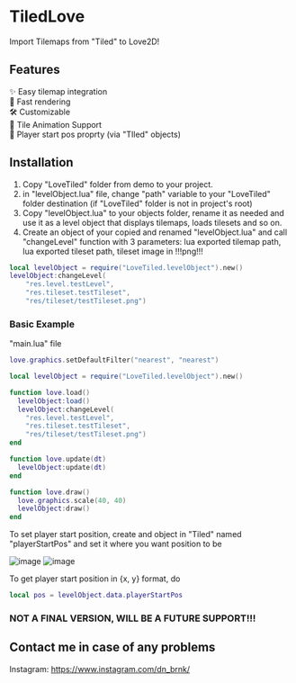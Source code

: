 # TiledLove
Import Tilemaps from "Tiled" to Love2D!

## Features
✨ Easy tilemap integration  
🚀 Fast rendering  
🛠️ Customizable  
👾 Tile Animation Support  
📍 Player start pos proprty (via "TIled" objects)

## Installation
1. Copy "LoveTiled" folder from demo to your project.
2. in "levelObject.lua" file, change "path" variable to your "LoveTiled" folder destination (if "LoveTiled" folder is not in project's root)
3. Copy "levelObject.lua" to your objects folder, rename it as needed and use it as a level object that displays tilemaps, loads tilesets and so on.
4. Create an object of your copied and renamed "levelObject.lua" and call "changeLevel" function with 3 parameters: lua exported tilemap path, lua exported tileset path, tileset image in !!!png!!!
```lua
local levelObject = require("LoveTiled.levelObject").new()
levelObject:changeLevel(
    "res.level.testLevel",
    "res.tileset.testTileset",
    "res/tileset/testTileset.png")
```

### Basic Example

"main.lua" file
```lua
love.graphics.setDefaultFilter("nearest", "nearest")

local levelObject = require("LoveTiled.levelObject").new()

function love.load()
  levelObject:load()
  levelObject:changeLevel(
    "res.level.testLevel",
    "res.tileset.testTileset",
    "res/tileset/testTileset.png")
end

function love.update(dt)
  levelObject:update(dt)
end

function love.draw()
  love.graphics.scale(40, 40)
  levelObject:draw()
end
```
To set player start position, create and object in "Tiled" named "playerStartPos" and set it where you want position to be

![image](https://github.com/user-attachments/assets/e62ae02b-2dca-4c1c-8a3d-8a8dff44b474)
![image](https://github.com/user-attachments/assets/e7629ce9-420d-474a-b8c8-caf362aae8d1)


To get player start position in {x, y} format, do
```lua
local pos = levelObject.data.playerStartPos
```

### NOT A FINAL VERSION, WILL BE A FUTURE SUPPORT!!! 

## Contact me in case of any problems  
Instagram: https://www.instagram.com/dn_brnk/
